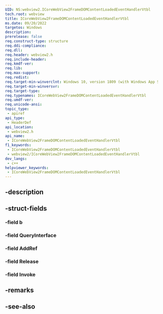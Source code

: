 ```yaml
---
UID: NS:webview2.ICoreWebView2FrameDOMContentLoadedEventHandlerVtbl
tech.root: webview
title: ICoreWebView2FrameDOMContentLoadedEventHandlerVtbl
ms.date: 09/20/2022
targetos: Windows
description: 
prerelease: false
req.construct-type: structure
req.ddi-compliance: 
req.dll: 
req.header: webview2.h
req.include-header: 
req.kmdf-ver: 
req.lib: 
req.max-support: 
req.redist: 
req.target-min-winverclnt: Windows 10, version 1809 (with Windows App SDK 1.1 or later)
req.target-min-winversvr: 
req.target-type: 
req.typenames: ICoreWebView2FrameDOMContentLoadedEventHandlerVtbl
req.umdf-ver: 
req.unicode-ansi: 
topic_type:
 - apiref
api_type:
 - HeaderDef
api_location:
 - webview2.h
api_name:
 - ICoreWebView2FrameDOMContentLoadedEventHandlerVtbl
f1_keywords:
 - ICoreWebView2FrameDOMContentLoadedEventHandlerVtbl
 - webview2/ICoreWebView2FrameDOMContentLoadedEventHandlerVtbl
dev_langs:
 - c++
helpviewer_keywords:
 - ICoreWebView2FrameDOMContentLoadedEventHandlerVtbl
---
```


## -description

## -struct-fields

### -field b

### -field QueryInterface

### -field AddRef

### -field Release

### -field Invoke

## -remarks

## -see-also

